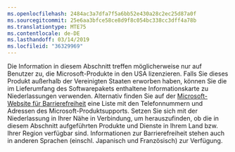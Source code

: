 ```yaml
---
ms.openlocfilehash: 2484ac3a7dfa7f5a6bb52e430a28c2ec25d87a0f
ms.sourcegitcommit: 25e6aa3bfce58ce8d9f8c054bc338cc3dff4a78b
ms.translationtype: MTE75
ms.contentlocale: de-DE
ms.lasthandoff: 03/14/2019
ms.locfileid: "36329969"
---
```

Die Information in diesem Abschnitt treffen möglicherweise nur auf Benutzer zu, die Microsoft-Produkte in den USA lizenzieren. Falls Sie dieses Produkt außerhalb der Vereinigten Staaten erworben haben, können Sie die im Lieferumfang des Softwarepakets enthaltene Informationskarte zu Niederlassungen verwenden. Alternativ finden Sie auf der [Microsoft-Website für Barrierefreiheit](http://go.microsoft.com/fwlink/?LinkId=8431) eine Liste mit den Telefonnummern und Adressen des Microsoft-Produktsupports. Setzen Sie sich mit der Niederlassung in Ihrer Nähe in Verbindung, um herauszufinden, ob die in diesem Abschnitt aufgeführten Produkte und Dienste in Ihrem Land bzw. Ihrer Region verfügbar sind. Informationen zur Barrierefreiheit stehen auch in anderen Sprachen (einschl. Japanisch und Französisch) zur Verfügung.